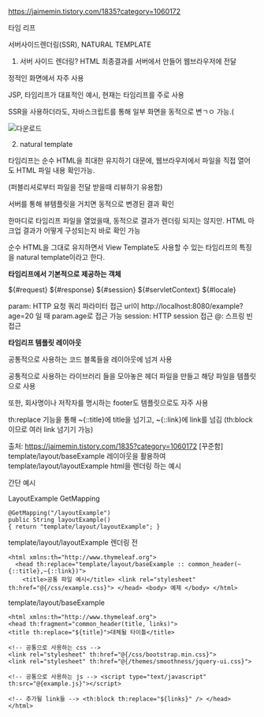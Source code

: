 https://jaimemin.tistory.com/1835?category=1060172


타임 리프

서버사이드렌더링(SSR), NATURAL TEMPLATE


1. 서버 사이드 렌더링?
HTML 최종결과를 서버에서 만들어 웹브라우저에 전달

정적인 화면에서 자주 사용

JSP, 타임리프가 대표적인 예시, 현재는 타임리프를 주로 사용

SSR을 사용하더라도, 자바스크립트를 통해 일부 화면을 동적으로 변ㄱㅇ 가능.(



![다운로드](https://user-images.githubusercontent.com/75001605/166585074-24de6023-d2bd-4b90-b45a-694ce47c7732.jpg)


2. natural template

타임리프는 순수 HTML을 최대한 유지하기 대문에, 웹브라우저에서 파일을 직접 열어도 HTML 파일 내용 확인가능.

(퍼블리셔로부터 파일을 전달 받을때 리뷰하기 유용함)

서버를 통해 뷰템플릿을 거치면 동적으로 변경된 결과 확인

한마디로 타임리프 파일을 열었을때, 동적으로 결과가 렌더링 되지는 않지만. HTML 마크업 결과가 어떻게 구성되는지 바로 확인 가능

순수 HTML을 그대로 유지하면서 View Template도 사용할 수 있는 타임리프의 특징을 natural template이라고 한다.


**타임리프에서 기본적으로 제공하는 객체**

${#request}
${#response}
${#session}
${#servletContext}
${#locale}
 

param: HTTP 요청 쿼리 파라미터 접근
url이 http://localhost:8080/example? age=20 일 때 param.age로 접근 가능
session: HTTP session 접근
@: 스프링 빈 접근




**타임리프 템플릿 레이아웃**

공통적으로 사용하는 코드 블록들을 레이아웃에 넘겨 사용

공통적으로 사용하는 라이브러리 들을 모아놓은 헤더 파일을 만들고 해당 파일을 템플릿으로 사용

또한, 회사명이나 저작자를 명시하는 footer도 템플릿으로도 자주 사용



th:replace 기능을 통해 ~{::title}에 title을 넘기고, ~{::link}에 link를 넘김 (th:block이므로 여러 link 넘기기 가능)

출처: https://jaimemin.tistory.com/1835?category=1060172 [꾸준함]
template/layout/baseExample 레이아웃을 활용하여 template/layout/layoutExample html을 렌더링 하는 예시

간단 예시

LayoutExample GetMapping

```
@GetMapping("/layoutExample") 
public String layoutExample() 
{ return "template/layout/layoutExample"; }
```


template/layout/layoutExample 렌더링 전

```
<html xmlns:th="http://www.thymeleaf.org"> 
  <head th:replace="template/layout/baseExample :: common_header(~{::title},~{::link})"> 
    <title>공통 파일 예시</title> <link rel="stylesheet" th:href="@{/css/example.css}"> </head> <body> 예제 </body> </html>
```


template/layout/baseExample

```
<html xmlns:th="http://www.thymeleaf.org"> 
<head th:fragment="common_header(title, links)"> 
<title th:replace="${title}">대체될 타이틀</title> 

<!-- 공통으로 사용하는 css --> 
<link rel="stylesheet" th:href="@{/css/bootstrap.min.css}"> 
<link rel="stylesheet" th:href="@{/themes/smoothness/jquery-ui.css}"> 

<!-- 공통으로 사용하는 js --> <script type="text/javascript" th:src="@{example.js}"></script> 

<!-- 추가될 link들 --> <th:block th:replace="${links}" /> </head> </html>

```




